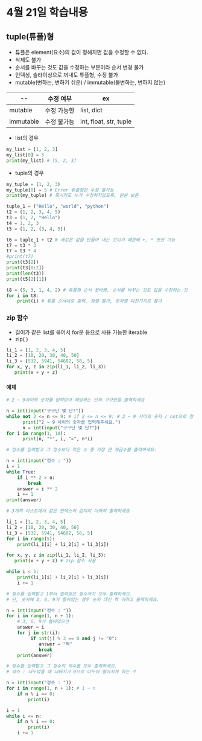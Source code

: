 # 4월 21일 학습내용
## tuple(튜플)형
- 튜플은 element(요소)의 값이 정해지면 값을 수정할 수 없다.
- 삭제도 불가
- 순서를 바꾸는 것도 값을 수정하는 부분이라 순서 변경 불가
- 인덱싱, 슬라이싱으로 꺼내도 튜플형, 수정 불가
- mutable(변하는, 변하기 쉬운) / immutable(불변하는, 변하지 않는)

 -- | 수정 여부 | ex
------- | --------- | -----
mutable | 수정 가능한 | list, dict
immutable | 수정 불가능 | int, float, str, tuple

- list의 경우
```Python
my_list = [1, 2, 3]
my_list[0] = 5
print(my_list) # [5, 2, 3]
```
- tuple의 경우
```Python
my_tuple = (1, 2, 3)
my_tuple[0] = 5 # Error 튜플형은 수정 불가능
print(my_tuple) # 혹시라도 누가 수정하지않도록, 원본 보존
```
```Python
tuple_1 = ("Hello", "world", "python")
t2 = (1, 2, 3, 4, 5)
t3 = (1, 2, "Hello")
t4 = 1, 2, 3
t5 = (1, 2, (3, 4, 5))

t6 = tuple_1 + t2 # 새로운 값을 만들어 내는 것이기 때문에 +, * 연산 가능
t7 = t3 * 3
t7 = t3 * 4
#print(t7)
print(t3[2])
print(t3[0:2])
print(len(t3))
print(t5[2][1])

t8 = (5, 3, 1, 4, 2) # 튜플형 순서 못바꿈, 순서를 바꾸는 것도 값을 수정하는 것
for i in t8: 
    print(i) # 튜플 순서대로 출력, 정렬 불가, 문자열 마찬가지로 불가
```
### zip 함수
- 길이가 같은 list를 묶어서 for문 등으로 사용 가능한 iterable
- zip( )
```Python
li_1 = [1, 2, 3, 4, 5]
li_2 = [10, 20, 30, 40, 50]
li_3 = [532, 5941, 54682, 58, 5]
for x, y, z in zip(li_1, li_2, li_3):
   print(x + y + z)
```
#### 예제
```Python
# 2 ~ 9사이의 숫자를 입력받아 해당하는 단의 구구단을 출력하세요

n = int(input("구구단 몇 단?"))
while not 2 <= n <= 9: # if 2 <= n <= 9: # 2 ~ 9 사이의 숫자 / not으로 참 거짓 변경
      print("2 ~ 9 사이의 숫자를 입력해주세요.")
      n = int(input("구구단 몇 단?"))
for i in range(1, 10):
      print(n, "*", i, "=", n*i)

# 정수를 입력받고 그 정수보다 작은 수 중 가장 큰 제곱수를 출력하세요.

n = int(input("정수 : "))
i = 1
while True:
    if i ** 2 > n:
        break
    answer = i ** 2
    i += 1
print(answer)

# 3개의 리스트에서 같은 인덱스의 값끼리 더하여 출력하세요

li_1 = [1, 2, 3, 4, 5]
li_2 = [10, 20, 30, 40, 50]
li_3 = [532, 5941, 54682, 58, 5]
for i in range(5):
    print(li_1[i] + li_2[i] + li_3[i])

for x, y, z in zip(li_1, li_2, li_3):
   print(x + y + z) # zip 함수 사용

while i < 5:
    print(li_1[i] + li_2[i] + li_3[i])
    i += 1

# 정수를 입력받고 1부터 입력받은 정수까지 모두 출력하세요.
# 단, 숫자에 3, 6, 9가 들어있는 경우 숫자 대신 짝 이라고 출력하세요.

n = int(input("정수 : "))
for i in range(1, n + 1):
    # 3, 6, 9가 들어있으면
    answer = i
    for j in str(i):
         if int(j) % 3 == 0 and j != "0":
            answer = "짝"
            break
    print(answer)

# 정수를 입력받고 그 정수의 약수를 모두 출력하세요.
# 약수 : 나누었을 때 나머지가 0으로 나누어 떨어지게 하는 수

n = int(input("정수 : "))
for i in range(1, n + 1): # 1 ~ n
    if n % i == 0:
        print(i)

i = 1
while i <= n:
    if n % i == 0:
        print(i)
    i += 1
```